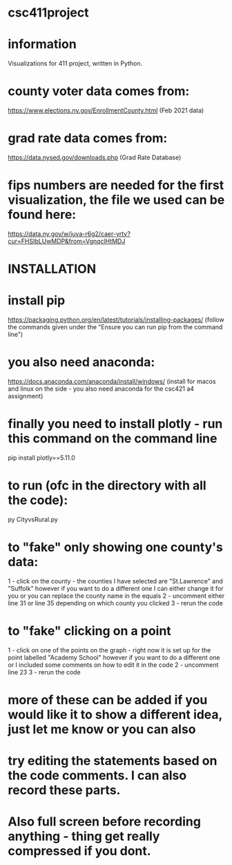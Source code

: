 # csc411project

# information
Visualizations for 411 project, written in Python.

# county voter data comes from:
https://www.elections.ny.gov/EnrollmentCounty.html
(Feb 2021 data)

# grad rate data comes from:
https://data.nysed.gov/downloads.php
(Grad Rate Database)

# fips numbers are needed for the first visualization, the file we used can be found here:
https://data.ny.gov/w/juva-r6g2/caer-yrtv?cur=FHSIbLUwMDP&from=VgnqclHtMDJ


# INSTALLATION

# install pip
https://packaging.python.org/en/latest/tutorials/installing-packages/
(follow the commands given under the "Ensure you can run pip from the command line")

# you also need anaconda:
https://docs.anaconda.com/anaconda/install/windows/
(install for macos and linux on the side - you also need anaconda for the csc421 a4 assignment)

# finally you need to install plotly - run this command on the command line
pip install plotly==5.11.0

# to run (ofc in the directory with all the code):
py CityvsRural.py

# to "fake" only showing one county's data:
 1 - click on the county - the counties I have selected are "St.Lawrence" and "Suffolk" however if you want to
 do a different one I can either change it for you or you can replace the county name in the equals
 2 - uncomment either line 31 or line 35 depending on which county you clicked
 3 - rerun the code

# to "fake" clicking on a point
1 - click on one of the points on the graph - right now it is set up for the point labelled "Academy School"
however if you want to do a different one or I included some comments on how to edit it in the code
2 - uncomment line 23
3 - rerun the code

# more of these can be added if you would like it to show a different idea, just let me know or you can also
# try editing the statements based on the code comments. I can also record these parts.

# Also full screen before recording anything - thing get really compressed if you dont.